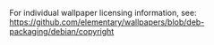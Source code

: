For individual wallpaper licensing information, see: https://github.com/elementary/wallpapers/blob/deb-packaging/debian/copyright
